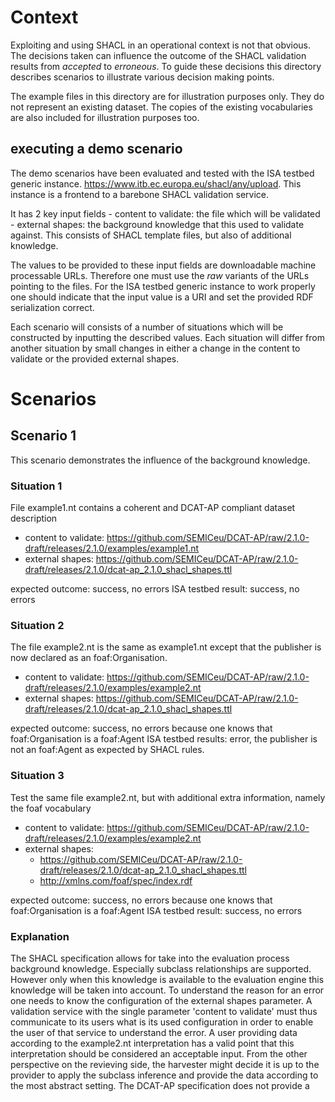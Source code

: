 # Context

Exploiting and using SHACL in an operational context is not that obvious. The decisions taken can influence the outcome of the SHACL validation results from _accepted_ to _erroneous_. To guide these decisions this directory describes scenarios to illustrate various decision making points. 



The example files in this directory are for illustration purposes only. They do not represent an existing dataset. 
The copies of the existing vocabularies are also included for illustration purposes too. 

## executing a demo scenario

The demo scenarios have been evaluated and tested with the ISA testbed generic instance. https://www.itb.ec.europa.eu/shacl/any/upload.
This instance is a frontend to a barebone SHACL validation service. 

It has 2 key input fields 
    - content to validate: the file which will be validated 
    - external shapes: the background knowledge that this used to validate against. This consists of SHACL template files, but also of additional knowledge.

The values to be provided to these input fields are downloadable machine processable URLs. Therefore one must use the _raw_ variants of the URLs pointing to the files. For the ISA testbed generic instance to work properly one should indicate that the input value is a URI and set the provided RDF serialization correct.  


Each scenario will consists of a number of situations which will be constructed by inputting the described values.
Each situation will differ from another situation by small changes in either a change in the content to validate or the provided external shapes. 



# Scenarios

## Scenario 1

This scenario demonstrates the influence of the background knowledge.

### Situation 1

File example1.nt contains a coherent and DCAT-AP compliant dataset description

 - content to validate: https://github.com/SEMICeu/DCAT-AP/raw/2.1.0-draft/releases/2.1.0/examples/example1.nt
 - external shapes: https://github.com/SEMICeu/DCAT-AP/raw/2.1.0-draft/releases/2.1.0/dcat-ap_2.1.0_shacl_shapes.ttl

expected outcome: success, no errors
ISA testbed result: success, no errors


### Situation 2

The file example2.nt is the same as example1.nt except that the publisher is now declared as an foaf:Organisation. 

 - content to validate: https://github.com/SEMICeu/DCAT-AP/raw/2.1.0-draft/releases/2.1.0/examples/example2.nt
 - external shapes: https://github.com/SEMICeu/DCAT-AP/raw/2.1.0-draft/releases/2.1.0/dcat-ap_2.1.0_shacl_shapes.ttl

expected outcome: success, no errors because one knows that foaf:Organisation is a foaf:Agent
ISA testbed results: error, the publisher is not an foaf:Agent as expected by SHACL rules.

### Situation 3

Test the same file example2.nt, but with additional extra information, namely the foaf vocabulary

 - content to validate: https://github.com/SEMICeu/DCAT-AP/raw/2.1.0-draft/releases/2.1.0/examples/example2.nt
 - external shapes: 
    - https://github.com/SEMICeu/DCAT-AP/raw/2.1.0-draft/releases/2.1.0/dcat-ap_2.1.0_shacl_shapes.ttl
    - http://xmlns.com/foaf/spec/index.rdf

expected outcome: success, no errors because one knows that foaf:Organisation is a foaf:Agent
ISA testbed result: success, no errors

### Explanation
The SHACL specification allows for take into the evaluation process background knowledge. Especially subclass relationships are supported. However only when this knowledge is available to the evaluation engine this knowledge will be taken into account. To understand the reason for an error one needs to know the configuration of the external shapes parameter. A validation service with the single parameter 'content to validate' must thus communicate to its users what is its used configuration in order to enable the user of that service to understand the error.
A user providing data according to the example2.nt interpretation has a valid point that this interpretation should be considered an acceptable input. From the other perspective on the revieving side, the harvester might decide it is up to the provider to apply the subclass inference and provide the data according to the most abstract setting. The DCAT-AP specification does not provide a 

